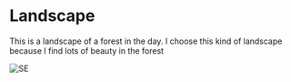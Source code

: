 # Landscape

This is a landscape of a forest in the day. I choose this kind of landscape because I find lots of beauty in the forest

![SE](landsacpe.PNG)
